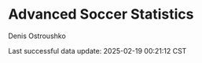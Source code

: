 # Advanced Soccer Statistics
Denis Ostroushko

<!-- gfm -->

Last successful data update: 2025-02-19 00:21:12 CST

